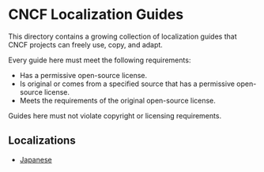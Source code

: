 # CNCF Localization Guides

This directory contains a growing collection of localization guides that CNCF
projects can freely use, copy, and adapt.

Every guide here must meet the following requirements:

- Has a permissive open-source license.
- Is original or comes from a specified source that has a permissive open-source
  license.
- Meets the requirements of the original open-source license.

Guides here must not violate copyright or licensing requirements.

## Localizations

- [Japanese](ja/README.md)
